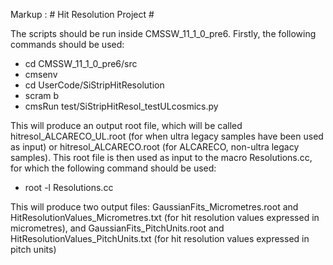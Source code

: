 Markup :  # Hit Resolution Project #

The scripts should be run inside CMSSW_11_1_0_pre6. Firstly, the following commands should be used:

* cd CMSSW_11_1_0_pre6/src
* cmsenv
* cd UserCode/SiStripHitResolution
* scram b
* cmsRun test/SiStripHitResol_testULcosmics.py

This will produce an output root file, which will be called hitresol_ALCARECO_UL.root (for when ultra legacy samples have been used as input) or hitresol_ALCARECO.root (for ALCARECO, non-ultra legacy samples). This root file is then used as input to the macro Resolutions.cc, for which the following command should be used:

* root -l Resolutions.cc

This will produce two output files: GaussianFits_Micrometres.root and HitResolutionValues_Micrometres.txt (for hit resolution values expressed in micrometres), and GaussianFits_PitchUnits.root and HitResolutionValues_PitchUnits.txt (for hit resolution values expressed in pitch units) 
